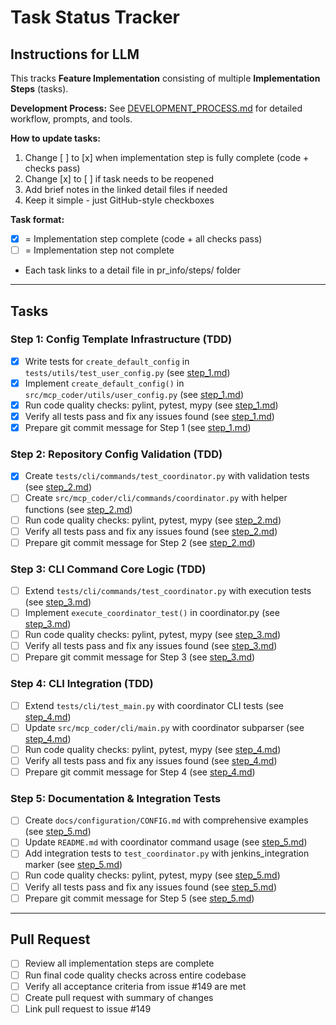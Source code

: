 # Task Status Tracker

## Instructions for LLM

This tracks **Feature Implementation** consisting of multiple **Implementation Steps** (tasks).

**Development Process:** See [DEVELOPMENT_PROCESS.md](./DEVELOPMENT_PROCESS.md) for detailed workflow, prompts, and tools.

**How to update tasks:**

1. Change [ ] to [x] when implementation step is fully complete (code + checks pass)
2. Change [x] to [ ] if task needs to be reopened
3. Add brief notes in the linked detail files if needed
4. Keep it simple - just GitHub-style checkboxes

**Task format:**

- [x] = Implementation step complete (code + all checks pass)
- [ ] = Implementation step not complete
- Each task links to a detail file in pr_info/steps/ folder

---

## Tasks

### Step 1: Config Template Infrastructure (TDD)
- [x] Write tests for `create_default_config` in `tests/utils/test_user_config.py` (see [step_1.md](steps/step_1.md))
- [x] Implement `create_default_config()` in `src/mcp_coder/utils/user_config.py` (see [step_1.md](steps/step_1.md))
- [x] Run code quality checks: pylint, pytest, mypy (see [step_1.md](steps/step_1.md))
- [x] Verify all tests pass and fix any issues found (see [step_1.md](steps/step_1.md))
- [x] Prepare git commit message for Step 1 (see [step_1.md](steps/step_1.md))

### Step 2: Repository Config Validation (TDD)
- [x] Create `tests/cli/commands/test_coordinator.py` with validation tests (see [step_2.md](steps/step_2.md))
- [ ] Create `src/mcp_coder/cli/commands/coordinator.py` with helper functions (see [step_2.md](steps/step_2.md))
- [ ] Run code quality checks: pylint, pytest, mypy (see [step_2.md](steps/step_2.md))
- [ ] Verify all tests pass and fix any issues found (see [step_2.md](steps/step_2.md))
- [ ] Prepare git commit message for Step 2 (see [step_2.md](steps/step_2.md))

### Step 3: CLI Command Core Logic (TDD)
- [ ] Extend `tests/cli/commands/test_coordinator.py` with execution tests (see [step_3.md](steps/step_3.md))
- [ ] Implement `execute_coordinator_test()` in coordinator.py (see [step_3.md](steps/step_3.md))
- [ ] Run code quality checks: pylint, pytest, mypy (see [step_3.md](steps/step_3.md))
- [ ] Verify all tests pass and fix any issues found (see [step_3.md](steps/step_3.md))
- [ ] Prepare git commit message for Step 3 (see [step_3.md](steps/step_3.md))

### Step 4: CLI Integration (TDD)
- [ ] Extend `tests/cli/test_main.py` with coordinator CLI tests (see [step_4.md](steps/step_4.md))
- [ ] Update `src/mcp_coder/cli/main.py` with coordinator subparser (see [step_4.md](steps/step_4.md))
- [ ] Run code quality checks: pylint, pytest, mypy (see [step_4.md](steps/step_4.md))
- [ ] Verify all tests pass and fix any issues found (see [step_4.md](steps/step_4.md))
- [ ] Prepare git commit message for Step 4 (see [step_4.md](steps/step_4.md))

### Step 5: Documentation & Integration Tests
- [ ] Create `docs/configuration/CONFIG.md` with comprehensive examples (see [step_5.md](steps/step_5.md))
- [ ] Update `README.md` with coordinator command usage (see [step_5.md](steps/step_5.md))
- [ ] Add integration tests to `test_coordinator.py` with jenkins_integration marker (see [step_5.md](steps/step_5.md))
- [ ] Run code quality checks: pylint, pytest, mypy (see [step_5.md](steps/step_5.md))
- [ ] Verify all tests pass and fix any issues found (see [step_5.md](steps/step_5.md))
- [ ] Prepare git commit message for Step 5 (see [step_5.md](steps/step_5.md))

---

## Pull Request

- [ ] Review all implementation steps are complete
- [ ] Run final code quality checks across entire codebase
- [ ] Verify all acceptance criteria from issue #149 are met
- [ ] Create pull request with summary of changes
- [ ] Link pull request to issue #149
